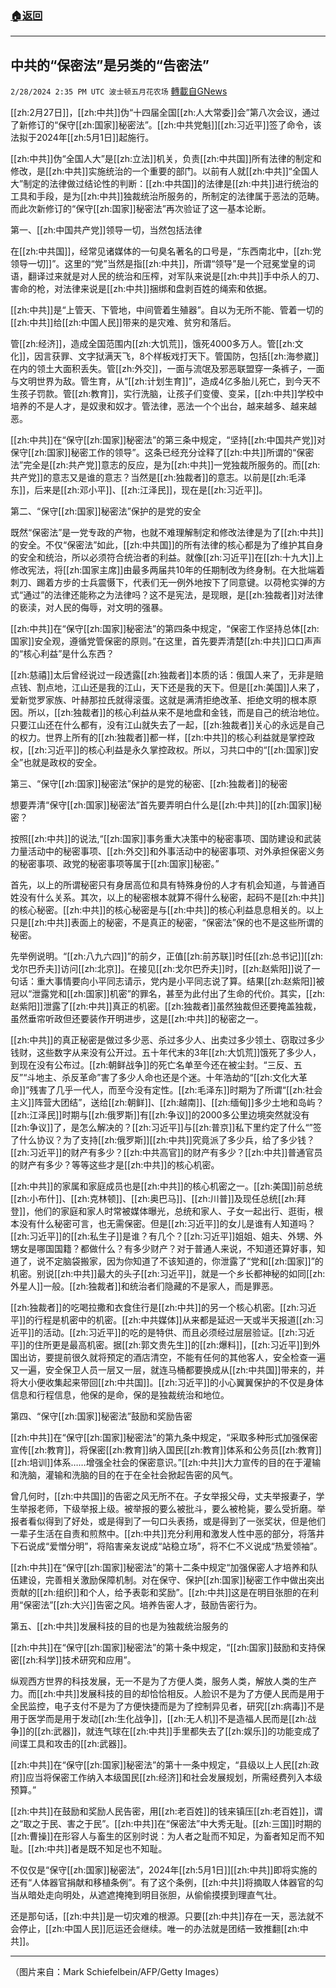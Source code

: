 ###  [:house:返回](README.md)
---


## 中共的“保密法”是另类的“告密法”
`2/28/2024 2:35 PM UTC 波士顿五月花农场` [轉載自GNews](https://gnews.org/articles/2349797)

[[zh:2月27日]]，[[zh:中共]]伪“十四届全国[[zh:人大常委]]会”第八次会议，通过了新修订的“保守[[zh:国家]]秘密法”。[[zh:中共党魁]][[zh:习近平]]签了命令，该法拟于2024年[[zh:5月1日]]起施行。

[[zh:中共]]伪“全国人大”是[[zh:立法]]机关，负责[[zh:中共国]]所有法律的制定和修改，是[[zh:中共]]实施统治的一个重要的部门。以前有人就[[zh:中共]]“全国人大”制定的法律做过结论性的判断：[[zh:中共国]]的法律是[[zh:中共]]进行统治的工具和手段，是为[[zh:中共]]独裁统治所服务的，所制定的法律属于恶法的范畴。而此次新修订的“保守[[zh:国家]]秘密法”再次验证了这一基本论断。

第一、[[zh:中国共产党]]领导一切，当然包括法律

在[[zh:中共国]]，经常见诸媒体的一句臭名著名的口号是，“东西南北中，[[zh:党领导一切]]”。这里的“党”当然是指[[zh:中共]]，所谓“领导”是一个冠冕堂皇的词语，翻译过来就是对人民的统治和压榨，对军队来说是[[zh:中共]]手中杀人的刀、害命的枪，对法律来说是[[zh:中共]]捆绑和盘剥百姓的绳索和依据。

[[zh:中共]]是“上管天、下管地，中间管着生殖器”。自以为无所不能、管着一切的[[zh:中共]]给[[zh:中国人民]]带来的是灾难、贫穷和落后。

管[[zh:经济]]，造成全国范围内[[zh:大饥荒]]，饿死4000多万人。管[[zh:文化]]，因言获罪、文字狱满天飞，8个样板戏打天下。管国防，包括[[zh:海参崴]]在内的领土大面积丢失。管[[zh:外交]]，一面与流氓及邪恶联盟穿一条裤子，一面与文明世界为敌。管生育，从“[[zh:计划生育]]”，造成4亿多胎儿死亡，到今天不生孩子罚款。管[[zh:教育]]，实行洗脑，让孩子们变傻、变呆，[[zh:中共]]学校中培养的不是人才，是奴隶和奴才。管法律，恶法一个个出台，越来越多、越来越恶。

[[zh:中共]]在“保守[[zh:国家]]秘密法”的第三条中规定，“坚持[[zh:中国共产党]]对保守[[zh:国家]]秘密工作的领导”。这条已经充分诠释了[[zh:中共]]所谓的“保密法”完全是[[zh:共产党]]意志的反应，是为[[zh:中共]]一党独裁所服务的。而[[zh:共产党]]的意志又是谁的意志？当然是[[zh:独裁者]]的意志。以前是[[zh:毛泽东]]，后来是[[zh:邓小平]]、[[zh:江泽民]]，现在是[[zh:习近平]]。

第二、“保守[[zh:国家]]秘密法”保护的是党的安全

既然“保密法”是一党专政的产物，也就不难理解制定和修改法律是为了[[zh:中共]]的安全。不仅“保密法”如此，[[zh:中共国]]的所有法律的核心都是为了维护其自身的安全和统治，所以必须符合统治者的利益。就像[[zh:习近平]]在[[zh:十九大]]上修改宪法，将[[zh:国家主席]]由最多两届共10年的任期制改为终身制。在大批端着刺刀、踢着方步的士兵震慑下，代表们无一例外地按下了同意键。以荷枪实弹的方式“通过”的法律还能称之为法律吗？这不是宪法，是现眼，是[[zh:独裁者]]对法律的亵渎，对人民的侮辱，对文明的强暴。

[[zh:中共]]在“保守[[zh:国家]]秘密法”的第四条中规定，“保密工作坚持总体[[zh:国家]]安全观，遵循党管保密的原则。”在这里，首先要弄清楚[[zh:中共]]口口声声的“核心利益”是什么东西？

[[zh:慈禧]]太后曾经说过一段透露[[zh:独裁者]]本质的话：俄国人来了，无非是赔点钱、割点地，江山还是我的江山，天下还是我的天下。但是[[zh:美国]]人来了，爱新觉罗家族、叶赫那拉氏就得滚蛋。这就是满清拒绝改革、拒绝文明的根本原因。所以，[[zh:独裁者]]的核心利益从来不是地盘和金钱，而是自己的统治地位。只要江山还在什么都有，没有江山就失去了一起，[[zh:独裁者]]关心的永远是自己的权力。世界上所有的[[zh:独裁者]]都一样，[[zh:中共]]的核心利益就是掌控政权，[[zh:习近平]]的核心利益是永久掌控政权。所以，习共口中的“[[zh:国家]]安全”也就是政权的安全。

第三、“保守[[zh:国家]]秘密法”保护的是党的秘密、[[zh:独裁者]]的秘密

想要弄清“保守[[zh:国家]]秘密法”首先要弄明白什么是[[zh:中共]]的[[zh:国家]]秘密？

按照[[zh:中共]]的说法,“[[zh:国家]]事务重大决策中的秘密事项、国防建设和武装力量活动中的秘密事项、[[zh:外交]]和外事活动中的秘密事项、对外承担保密义务的秘密事项、政党的秘密事项等属于[[zh:国家]]秘密。”

首先，以上的所谓秘密只有身居高位和具有特殊身份的人才有机会知道，与普通百姓没有什么关系。其次，以上的秘密根本就算不得什么秘密，起码不是[[zh:中共]]的核心秘密。[[zh:中共]]的核心秘密是与[[zh:中共]]的核心利益息息相关的。以上只是[[zh:中共]]表面上的秘密，不是真正的秘密，“保密法”保的也不是这些所谓的秘密。

先举例说明。“[[zh:八九六四]]”的前夕，正值[[zh:前苏联]]时任[[zh:总书记]][[zh:戈尔巴乔夫]]访问[[zh:北京]]。在接见[[zh:戈尔巴乔夫]]时，[[zh:赵紫阳]]说了一句话：重大事情要向小平同志请示，党内是小平同志说了算。结果[[zh:赵紫阳]]被冠以“泄露党和[[zh:国家]]机密”的罪名，甚至为此付出了生命的代价。其实，[[zh:赵紫阳]]泄露了[[zh:中共]]真正的机密。[[zh:独裁者]]虽然独裁但还要掩盖独裁，虽然垂帘听政但还要装作开明进步，这是[[zh:中共]]的秘密之一。

[[zh:中共]]的真正秘密是做过多少恶、杀过多少人、出卖过多少领土、窃取过多少钱财，这些数字从来没有公开过。五十年代末的3年[[zh:大饥荒]]饿死了多少人，到现在没有公布过。[[zh:朝鲜战争]]的死亡名单至今还在被尘封。“三反、五反”“斗地主、杀反革命”害了多少人命也还是个迷。十年浩劫的“[[zh:文化大革命]]”残害了几乎一代人，而至今没有定性。[[zh:毛泽东]]时期为了所谓“[[zh:社会主义]]阵营大团结”，送给[[zh:朝鲜]]、[[zh:越南]]、[[zh:缅甸]]多少土地和岛屿？[[zh:江泽民]]时期与[[zh:俄罗斯]]有[[zh:争议]]的2000多公里边境突然就没有[[zh:争议]]了，是怎么解决的？[[zh:习近平]]与[[zh:普京]]私下里约定了什么“”签了什么协议？为了支持[[zh:俄罗斯]][[zh:中共]]究竟派了多少兵，给了多少钱？[[zh:习近平]]的财产有多少？[[zh:中共高官]]的财产有多少？[[zh:中共]]普通官员的财产有多少？等等这些才是[[zh:中共]]的核心机密。

[[zh:中共]]的家属和家庭成员也是[[zh:中共]]的核心机密之一。[[zh:美国]]前总统[[zh:小布什]]、[[zh:克林顿]]、[[zh:奥巴马]]、[[zh:川普]]及现任总统[[zh:拜登]]，他们的家庭和家人时常被媒体曝光，总统和家人、子女一起出行、逛街，根本没有什么秘密可言，也无需保密。但是[[zh:习近平]]的女儿是谁有人知道吗？[[zh:习近平]]的[[zh:私生子]]是谁？有几个？[[zh:习近平]]姐姐、姐夫、外甥、外甥女是哪国国籍？都做什么？有多少财产？对于普通人来说，不知道还算好事，知道了，说不定脑袋搬家，因为你知道了不该知道的，你泄露了“党和[[zh:国家]]”的机密。别说[[zh:中共]]最大的头子[[zh:习近平]]，就是一个乡长都神秘的如同[[zh:外星人]]一般。[[zh:独裁者]]和统治者们隐藏的不是家人，而是罪恶。

[[zh:独裁者]]的吃喝拉撒和衣食住行是[[zh:中共]]的另一个核心机密。[[zh:习近平]]的行程是机密中的机密。[[zh:中共媒体]]从来都是延迟一天或半天报道[[zh:习近平]]的活动。[[zh:习近平]]的吃的是特供、而且必须经过层层验证。[[zh:习近平]]的住所更是最高机密。据[[zh:郭文贵先生]]的[[zh:爆料]]，[[zh:习近平]]到外国出访，要提前很久就将预定的酒店清空，不能有任何的其他客人，安全检查一遍又一遍，安全保卫人员一层又一层，就连马桶都要换成从[[zh:中共国]]带来的，并将大小便收集起来带回[[zh:中共国]]。[[zh:习近平]]的小心翼翼保护的不仅是身体信息和行程信息，他保的是命，保的是独裁统治和地位。

第四、“保守[[zh:国家]]秘密法”鼓励和奖励告密

[[zh:中共]]在“保守[[zh:国家]]秘密法”的第九条中规定，“采取多种形式加强保密宣传[[zh:教育]]，将保密[[zh:教育]]纳入国民[[zh:教育]]体系和公务员[[zh:教育]][[zh:培训]]体系……增强全社会的保密意识。”[[zh:中共]]大力宣传的目的在于灌输和洗脑，灌输和洗脑的目的在于在全社会掀起告密的风气。

曾几何时，[[zh:中共国]]的告密之风无所不在。子女举报父母，丈夫举报妻子，学生举报老师，下级举报上级。被举报的要么被批斗，要么被枪毙，要么受折磨。举报者看似得到了好处，或是得到了一句口头表扬，或是得到了一张奖状，但是他们一辈子生活在自责和煎熬中。[[zh:中共]]充分利用和激发人性中恶的部分，将落井下石说成“爱憎分明”，将陷害亲友说成“站稳立场”，将不仁不义说成“热爱领袖”。

[[zh:中共]]在“保守[[zh:国家]]秘密法”的第十二条中规定“加强保密人才培养和队伍建设，完善相关激励保障机制。对在保守、保护[[zh:国家]]秘密工作中做出突出贡献的[[zh:组织]]和个人，给予表彰和奖励”。[[zh:中共]]这是在明目张胆的在利用“保密法”[[zh:大兴]]告密之风。培养告密人才，鼓励告密行为。

第五、[[zh:中共]]发展科技的目的也是为独裁统治服务的

[[zh:中共]]在“保守[[zh:国家]]秘密法”的第十条中规定，“[[zh:国家]]鼓励和支持保密[[zh:科学]]技术研究和应用”。

纵观西方世界的科技发展，无一不是为了方便人类，服务人类，解放人类的生产力。而[[zh:中共]]发展科技的目的却恰恰相反。人脸识不是为了方便人民而是用于全民监控，电子支付不是为了方便快捷而是为了控制异见者，研究[[zh:病毒]]不是用于医学而是用于发动[[zh:生化战争]]，[[zh:无人机]]不是造福人民而是[[zh:战争]]的[[zh:武器]]，就连气球在[[zh:中共]]手里都失去了[[zh:娱乐]]的功能变成了间谍工具和攻击的[[zh:武器]]。

[[zh:中共]]在“保守[[zh:国家]]秘密法”的第十一条中规定，“县级以上人民[[zh:政府]]应当将保密工作纳入本级国民[[zh:经济]]和社会发展规划，所需经费列入本级预算。”

[[zh:中共]]在鼓励和奖励人民告密，用[[zh:老百姓]]的钱来镇压[[zh:老百姓]]，谓之“取之于民、害之于民”。[[zh:中共]]在“保密法”中大秀无耻。[[zh:三国]]时期的[[zh:曹操]]在形容人与畜生的区别时说：为人者之耻而不知足，为畜者知足而不知耻。[[zh:中共]]者是既不知足也不知耻。

不仅仅是“保守[[zh:国家]]秘密法”，2024年[[zh:5月1日]][[zh:中共]]即将实施的还有“人体器官捐献和移植条例”。有了这个条例，[[zh:中共]]将摘取人体器官的勾当从暗处走向明处，从遮遮掩掩到明目张胆，从偷偷摸摸到理直气壮。

还是那句话，[[zh:中共]]是一切灾难的根源。只要[[zh:中共]]存在一天，恶法就不会停止，[[zh:中国人民]]厄运还会继续。唯一的办法就是团结一致推翻[[zh:中共]]。

---
（图片来自：Mark Schiefelbein/AFP/Getty Images）
